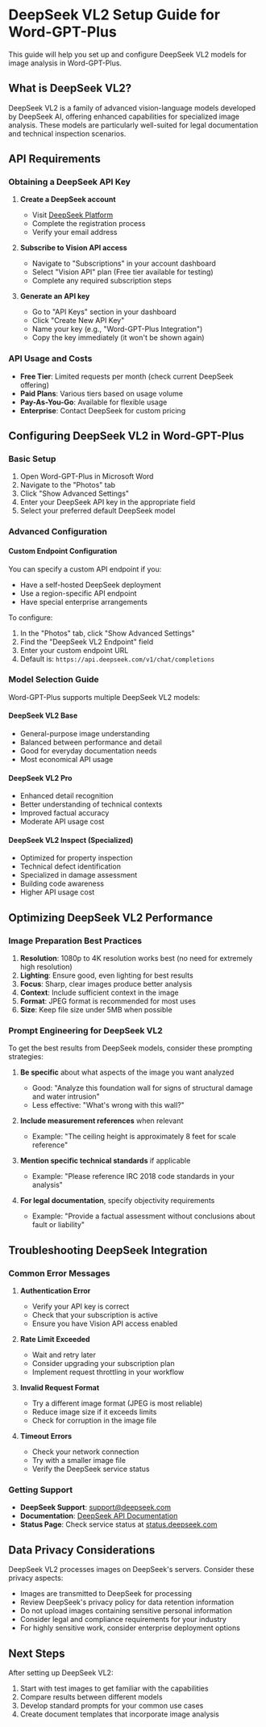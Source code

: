 # DeepSeek VL2 Setup Guide for Word-GPT-Plus

This guide will help you set up and configure DeepSeek VL2 models for image analysis in Word-GPT-Plus.

## What is DeepSeek VL2?

DeepSeek VL2 is a family of advanced vision-language models developed by DeepSeek AI, offering enhanced capabilities for specialized image analysis. These models are particularly well-suited for legal documentation and technical inspection scenarios.

## API Requirements

### Obtaining a DeepSeek API Key

1. **Create a DeepSeek account**
   - Visit [DeepSeek Platform](https://platform.deepseek.com/)
   - Complete the registration process
   - Verify your email address

2. **Subscribe to Vision API access**
   - Navigate to "Subscriptions" in your account dashboard
   - Select "Vision API" plan (Free tier available for testing)
   - Complete any required subscription steps

3. **Generate an API key**
   - Go to "API Keys" section in your dashboard
   - Click "Create New API Key"
   - Name your key (e.g., "Word-GPT-Plus Integration")
   - Copy the key immediately (it won't be shown again)

### API Usage and Costs

- **Free Tier**: Limited requests per month (check current DeepSeek offering)
- **Paid Plans**: Various tiers based on usage volume
- **Pay-As-You-Go**: Available for flexible usage
- **Enterprise**: Contact DeepSeek for custom pricing

## Configuring DeepSeek VL2 in Word-GPT-Plus

### Basic Setup

1. Open Word-GPT-Plus in Microsoft Word
2. Navigate to the "Photos" tab
3. Click "Show Advanced Settings"
4. Enter your DeepSeek API key in the appropriate field
5. Select your preferred default DeepSeek model

### Advanced Configuration

#### Custom Endpoint Configuration

You can specify a custom API endpoint if you:
- Have a self-hosted DeepSeek deployment
- Use a region-specific API endpoint
- Have special enterprise arrangements

To configure:
1. In the "Photos" tab, click "Show Advanced Settings"
2. Find the "DeepSeek VL2 Endpoint" field
3. Enter your custom endpoint URL
4. Default is: `https://api.deepseek.com/v1/chat/completions`

### Model Selection Guide

Word-GPT-Plus supports multiple DeepSeek VL2 models:

#### DeepSeek VL2 Base
- General-purpose image understanding
- Balanced between performance and detail
- Good for everyday documentation needs
- Most economical API usage

#### DeepSeek VL2 Pro
- Enhanced detail recognition
- Better understanding of technical contexts
- Improved factual accuracy
- Moderate API usage cost

#### DeepSeek VL2 Inspect (Specialized)
- Optimized for property inspection
- Technical defect identification
- Specialized in damage assessment
- Building code awareness
- Higher API usage cost

## Optimizing DeepSeek VL2 Performance

### Image Preparation Best Practices

1. **Resolution**: 1080p to 4K resolution works best (no need for extremely high resolution)
2. **Lighting**: Ensure good, even lighting for best results
3. **Focus**: Sharp, clear images produce better analysis
4. **Context**: Include sufficient context in the image
5. **Format**: JPEG format is recommended for most uses
6. **Size**: Keep file size under 5MB when possible

### Prompt Engineering for DeepSeek VL2

To get the best results from DeepSeek models, consider these prompting strategies:

1. **Be specific** about what aspects of the image you want analyzed
   - Good: "Analyze this foundation wall for signs of structural damage and water intrusion"
   - Less effective: "What's wrong with this wall?"

2. **Include measurement references** when relevant
   - Example: "The ceiling height is approximately 8 feet for scale reference"

3. **Mention specific technical standards** if applicable
   - Example: "Please reference IRC 2018 code standards in your analysis"

4. **For legal documentation**, specify objectivity requirements
   - Example: "Provide a factual assessment without conclusions about fault or liability"

## Troubleshooting DeepSeek Integration

### Common Error Messages

1. **Authentication Error**
   - Verify your API key is correct
   - Check that your subscription is active
   - Ensure you have Vision API access enabled

2. **Rate Limit Exceeded**
   - Wait and retry later
   - Consider upgrading your subscription plan
   - Implement request throttling in your workflow

3. **Invalid Request Format**
   - Try a different image format (JPEG is most reliable)
   - Reduce image size if it exceeds limits
   - Check for corruption in the image file

4. **Timeout Errors**
   - Check your network connection
   - Try with a smaller image file
   - Verify the DeepSeek service status

### Getting Support

- **DeepSeek Support**: support@deepseek.com
- **Documentation**: [DeepSeek API Documentation](https://platform.deepseek.com/docs)
- **Status Page**: Check service status at [status.deepseek.com](https://status.deepseek.com)

## Data Privacy Considerations

DeepSeek VL2 processes images on DeepSeek's servers. Consider these privacy aspects:

- Images are transmitted to DeepSeek for processing
- Review DeepSeek's privacy policy for data retention information
- Do not upload images containing sensitive personal information
- Consider legal and compliance requirements for your industry
- For highly sensitive work, consider enterprise deployment options

## Next Steps

After setting up DeepSeek VL2:
1. Start with test images to get familiar with the capabilities
2. Compare results between different models
3. Develop standard prompts for your common use cases
4. Create document templates that incorporate image analysis
